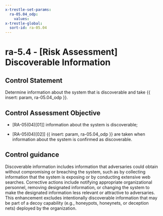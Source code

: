 ```yaml
---
x-trestle-set-params:
  ra-05.04_odp:
    values:
x-trestle-global:
  sort-id: ra-05.04
---
```


# ra-5.4 - \[Risk Assessment\] Discoverable Information

## Control Statement

Determine information about the system that is discoverable and take {{ insert: param, ra-05.04_odp }}.

## Control Assessment Objective

- \[RA-05(04)[01]\] information about the system is discoverable;

- \[RA-05(04)[02]\]  {{ insert: param, ra-05.04_odp }} are taken when information about the system is confirmed as discoverable.

## Control guidance

Discoverable information includes information that adversaries could obtain without compromising or breaching the system, such as by collecting information that the system is exposing or by conducting extensive web searches. Corrective actions include notifying appropriate organizational personnel, removing designated information, or changing the system to make the designated information less relevant or attractive to adversaries. This enhancement excludes intentionally discoverable information that may be part of a decoy capability (e.g., honeypots, honeynets, or deception nets) deployed by the organization.
